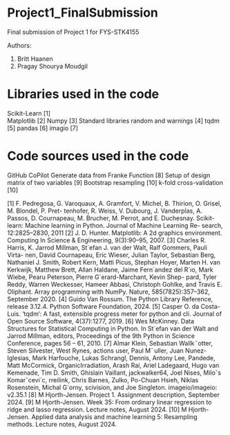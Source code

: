 # Project1_FinalSubmission
Final submission of Project 1 for FYS-STK4155

Authors:
1. Britt Haanen
2. Pragay Shourya Moudgil


# Libraries used in the code
 Scikit-Learn [1]  
 Matplotlib [2] 
 Numpy [3]
 Standard libraries random and warnings [4]
 tqdm [5]
 pandas [6]
 imagio [7] 

# Code sources used in the code
GitHub CoPilot
Generate data from Franke Function [8]
Setup of design matrix of two variables [9]
Bootstrap resampling [10]
k-fold cross-validation [10]

[1] F. Pedregosa, G. Varoquaux, A. Gramfort, V. Michel, B. Thirion, O. Grisel, M. Blondel, P. Pret-
tenhofer, R. Weiss, V. Dubourg, J. Vanderplas, A. Passos, D. Cournapeau, M. Brucher, M. Perrot,
and E. Duchesnay. Scikit-learn: Machine learning in Python. Journal of Machine Learning Re-
search, 12:2825–2830, 2011
[2] J. D. Hunter. Matplotlib: A 2d graphics environment. Computing In Science & Engineering,
9(3):90–95, 2007.
[3] Charles R. Harris, K. Jarrod Millman, St´efan J. van der Walt, Ralf Gommers, Pauli Virta-
nen, David Cournapeau, Eric Wieser, Julian Taylor, Sebastian Berg, Nathaniel J. Smith, Robert
Kern, Matti Picus, Stephan Hoyer, Marten H. van Kerkwijk, Matthew Brett, Allan Haldane,
Jaime Fern´andez del R´ıo, Mark Wiebe, Pearu Peterson, Pierre G´erard-Marchant, Kevin Shep-
pard, Tyler Reddy, Warren Weckesser, Hameer Abbasi, Christoph Gohlke, and Travis E. Oliphant.
Array programming with NumPy. Nature, 585(7825):357–362, September 2020.
[4] Guido Van Rossum. The Python Library Reference, release 3.12.4. Python Software Foundation,
2024.
[5] Casper O. da Costa-Luis. ‘tqdm‘: A fast, extensible progress meter for python and cli. Journal
of Open Source Software, 4(37):1277, 2019.
[6] Wes McKinney. Data Structures for Statistical Computing in Python. In St´efan van der Walt
and Jarrod Millman, editors, Proceedings of the 9th Python in Science Conference, pages 56 – 61,
2010.
[7] Almar Klein, Sebastian Wallk¨otter, Steven Silvester, West Rynes, actions user, Paul M¨uller, Juan
Nunez-Iglesias, Mark Harfouche, Lukas Schrangl, Dennis, Antony Lee, Pandede, Matt McCormick,
OrganicIrradiation, Arash Rai, Ariel Ladegaard, Hugo van Kemenade, Tim D. Smith, Ghislain
Vaillant, jackwalker64, Joel Nises, Miloˇs Komarˇcevi´c, rreilink, Chris Barnes, Zulko, Po-Chuan
Hsieh, Niklas Rosenstein, Michal G´orny, scivision, and Joe Singleton. imageio/imageio: v2.35.1
[8] M Hjorth-Jensen. Project 1. Assignment description, September 2024.
[9] M Hjorth-Jensen. Week 35: From ordinary linear regression to ridge and lasso regression. Lecture
notes, August 2024.
[10] M Hjorth-Jensen. Applied data analysis and machine learning 5: Resampling methods. Lecture
notes, August 2024.
